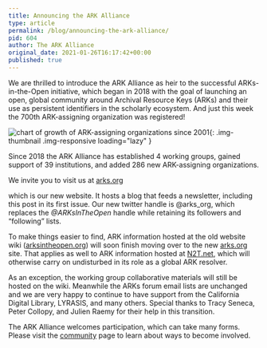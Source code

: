 ```yaml
---
title: Announcing the ARK Alliance
type: article
permalink: /blog/announcing-the-ark-alliance/
pid: 604
author: The ARK Alliance
original_date: 2021-01-26T16:17:42+00:00
published: true
---
```


We are thrilled to introduce the ARK Alliance as heir to the successful
ARKs-in-the-Open initiative, which began in 2018 with the goal of launching an
open, global community around Archival Resource Keys (ARKs) and their use as
persistent identifiers in the scholarly ecosystem. And just this week the
700th ARK-assigning organization was registered!

![chart of growth of ARK-assigning organizations since 2001]{: .img-thumbnail .img-responsive  loading="lazy" }

Since 2018 the ARK Alliance has established 4 working groups, gained support
of 39 institutions, and added 286 new ARK-assigning organizations.

We invite you to visit us at [arks.org]

which is our new website. It hosts a blog that feeds a newsletter, including
this post in its first issue. Our new twitter handle is @arks_org, which
replaces the *@ARKsInTheOpen* handle while retaining its followers and
“following” lists.

To make things easier to find, ARK information hosted at the old website wiki
([arksintheopen.org]) will soon finish moving over to the new [arks.org][arks.org] site. That
applies as well to ARK information hosted at [N2T.net], which will otherwise
carry on undisturbed in its role as a global ARK resolver.

As an exception, the working group collaborative materials will still be
hosted on the wiki. Meanwhile the ARKs forum email lists are unchanged and we
are very happy to continue to have support from the California Digital
Library, LYRASIS, and many others. Special thanks to Tracy Seneca, Peter
Collopy, and Julien Raemy for their help in this transition.

The ARK Alliance welcomes participation, which can take many forms. Please
visit the [community] page to learn about ways to become involved.

[chart of growth of ARK-assigning organizations since 2001]: https://n2t.net/e/pub/naan_growth.png
[arks.org]: https://arks.org
[arksintheopen.org]: https://ARKsInTheOpen.org
[N2T.net]: https://n2t.net
[community]: /community/
